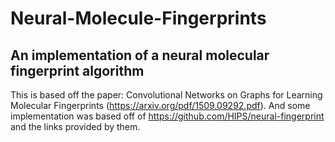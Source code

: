 # Neural-Molecule-Fingerprints
## An implementation of a neural molecular fingerprint algorithm
This is based off the paper: Convolutional Networks on Graphs
for Learning Molecular Fingerprints (https://arxiv.org/pdf/1509.09292.pdf).
And some implementation was based off of https://github.com/HIPS/neural-fingerprint and the links provided by them.
